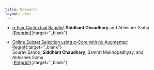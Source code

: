```yaml
---
title: Research
layout: post
---
```


- [$\alpha$-Fair Contextual Bandits](https://arxiv.org/abs/2310.14164)\\
**Siddhant Chaudhary** and Abhishek Sinha  
[[Preprint]](https://arxiv.org/abs/2310.14164){:target="\_blank"}

- [Online Subset Selection using $\alpha$-Core with no Augmented Regret](https://arxiv.org/abs/2209.14222){:target="\_blank"}  
Sourav Sahoo, **Siddhant Chaudhary**, Samrat Mukhopadhyay, and Abhishek Sinha  
[[Preprint]](https://arxiv.org/abs/2209.14222){:target="\_blank"}
